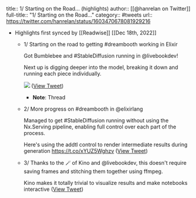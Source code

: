 title:: 1/ Starting on the Road... (highlights)
author:: [[@hanrelan on Twitter]]
full-title:: "1/ Starting on the Road..."
category:: #tweets
url:: https://twitter.com/hanrelan/status/1603470678081929216

- Highlights first synced by [[Readwise]] [[Dec 18th, 2022]]
	- 1/ Starting on the road to getting #dreambooth working in Elixir
	  
	  Got Bumblebee and #StableDiffusion running in @livebookdev!
	  
	  Next up is digging deeper into the model, breaking it down and running each piece individually. 
	  
	  ![](https://pbs.twimg.com/media/FkCqZq0VEAAhkA0.jpg) ([View Tweet](https://twitter.com/hanrelan/status/1603470678081929216))
		- **Note**: Thread
	- 2/ More progress on #dreambooth in @elixirlang
	  
	  Managed to get #StableDiffusion running without using the Nx.Serving pipeline, enabling full control over each part of the process.
	  
	  Here's using the addtl control to render intermediate results during generation https://t.co/xYUZ5Wghzv ([View Tweet](https://twitter.com/hanrelan/status/1604204507768160256))
	- 3/ Thanks to the 🪄 of Kino and @livebookdev, this doesn't require saving frames and stitching them together using ffmpeg. 
	  
	  Kino makes it totally trivial to visualize results and make notebooks interactive ([View Tweet](https://twitter.com/hanrelan/status/1604206222567444480))